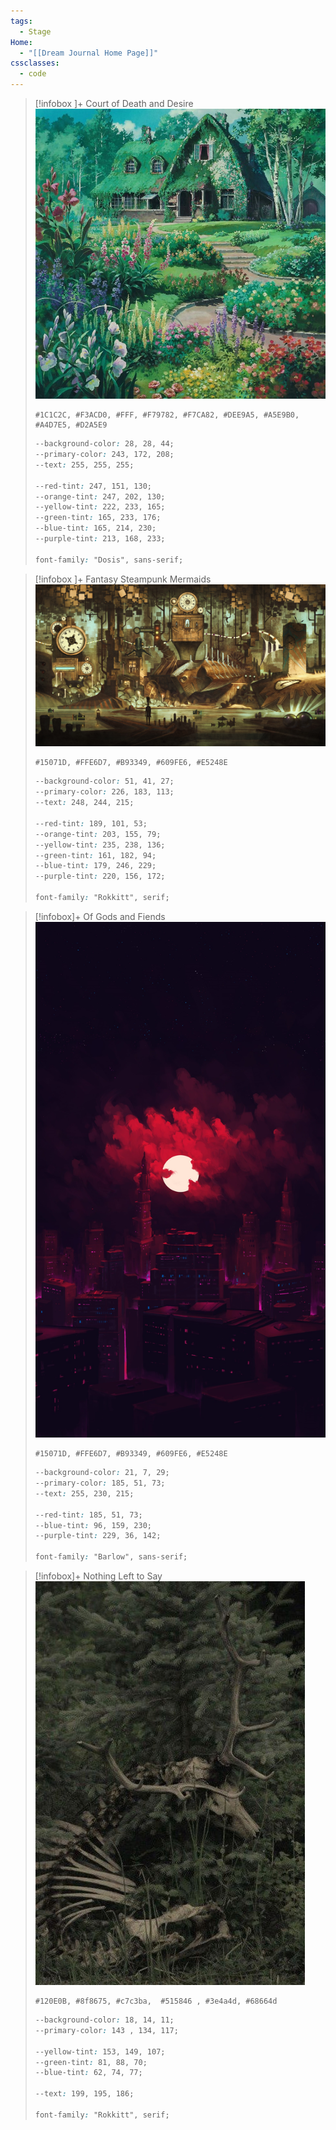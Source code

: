 ```yaml
---
tags:
  - Stage
Home:
  - "[[Dream Journal Home Page]]"
cssclasses:
  - code
---
```

> [!infobox ]+   Court of Death and Desire
> ![kiki-farmhouse](kiki-farmhouse.jpg)
> ```palette
> #1C1C2C, #F3ACD0, #FFF, #F79782, #F7CA82, #DEE9A5, #A5E9B0, #A4D7E5, #D2A5E9
> ```
> ```css
> --background-color: 28, 28, 44;
> --primary-color: 243, 172, 208;
> --text: 255, 255, 255;
>
> --red-tint: 247, 151, 130;
> --orange-tint: 247, 202, 130;
> --yellow-tint: 222, 233, 165;
> --green-tint: 165, 233, 176;
> --blue-tint: 165, 214, 230;
> --purple-tint: 213, 168, 233;
>
> font-family: "Dosis", sans-serif;
>```


> [!infobox ]+  Fantasy Steampunk Mermaids
![Milo & Caspian](Milo%20&%20Caspian.jpg)
> ```palette
> #15071D, #FFE6D7, #B93349, #609FE6, #E5248E
> ```
>```css
> --background-color: 51, 41, 27;
> --primary-color: 226, 183, 113;
> --text: 248, 244, 215;
>
> --red-tint: 189, 101, 53;
> --orange-tint: 203, 155, 79;
> --yellow-tint: 235, 238, 136;
> --green-tint: 161, 182, 94;
> --blue-tint: 179, 246, 229;
> --purple-tint: 220, 156, 172;
>
> font-family: "Rokkitt", serif;
>```


>[!infobox]+ Of Gods and Fiends
>![Crimson City - hereisbis twit](Crimson%20City%20-%20hereisbis%20twit.jpg)
> ```palette
> #15071D, #FFE6D7, #B93349, #609FE6, #E5248E
> ```
>```css
> --background-color: 21, 7, 29;
> --primary-color: 185, 51, 73;
> --text: 255, 230, 215;
>
> --red-tint: 185, 51, 73;
> --blue-tint: 96, 159, 230;
> --purple-tint: 229, 36, 142;
>
> font-family: "Barlow", sans-serif;
>```

>[!infobox]+ Nothing Left to Say
>![sleeping-deer](sleeping-deer.jpg)
>```palette
> #120E0B, #8f8675, #c7c3ba,  #515846 , #3e4a4d, #68664d
> ```
>```css
> --background-color: 18, 14, 11;
> --primary-color: 143 , 134, 117;
>
> --yellow-tint: 153, 149, 107;
> --green-tint: 81, 88, 70;
> --blue-tint: 62, 74, 77;
>
> --text: 199, 195, 186;
>
> font-family: "Rokkitt", serif;
>```
